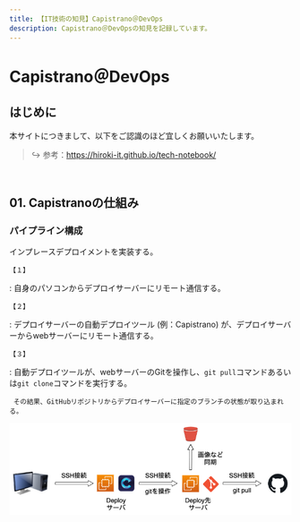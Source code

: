 ```yaml
---
title: 【IT技術の知見】Capistrano＠DevOps
description: Capistrano＠DevOpsの知見を記録しています。
---
```


# Capistrano＠DevOps

## はじめに

本サイトにつきまして、以下をご認識のほど宜しくお願いいたします。

> ↪️ 参考：https://hiroki-it.github.io/tech-notebook/

<br>

## 01. Capistranoの仕組み

### パイプライン構成

インプレースデプロイメントを実装する。

`【１】`

: 自身のパソコンからデプロイサーバーにリモート通信する。

`【２】`

: デプロイサーバーの自動デプロイツール (例：Capistrano) が、デプロイサーバーからwebサーバーにリモート通信する。

`【３】`

: 自動デプロイツールが、webサーバーのGitを操作し、`git pull`コマンドあるいは`git clone`コマンドを実行する。

     その結果、GitHubリポジトリからデプロイサーバーに指定のブランチの状態が取り込まれる。

![capistrano_ec2](https://raw.githubusercontent.com/hiroki-it/tech-notebook-images/master/images/capistrano_ec2.png)

<br>

